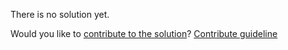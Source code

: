 
There is no solution yet.

Would you like to [contribute to the solution](https://github.com/BFEdev/BFE.dev-solutions/blob/main/react-quiz/memo-2_en.md)? [Contribute guideline](https://github.com/BFEdev/BFE.dev-solutions#how-to-contribute)

